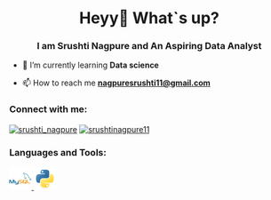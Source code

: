 <h1 align="center">Heyy👋 What`s up?</h1>
<h3 align="center">I am Srushti Nagpure and An Aspiring Data Analyst</h3>

- 🌱 I’m currently learning **Data science**

- 📫 How to reach me **nagpuresrushti11@gmail.com**

<h3 align="left">Connect with me:</h3>
<p align="left">
<a href="https://twitter.com/srushti_nagpure" target="blank"><img align="center" src="https://raw.githubusercontent.com/rahuldkjain/github-profile-readme-generator/master/src/images/icons/Social/twitter.svg" alt="srushti_nagpure" height="30" width="40" /></a>
<a href="https://linkedin.com/in/srushtinagpure11" target="blank"><img align="center" src="https://raw.githubusercontent.com/rahuldkjain/github-profile-readme-generator/master/src/images/icons/Social/linked-in-alt.svg" alt="srushtinagpure11" height="30" width="40" /></a>
</p>

<h3 align="left">Languages and Tools:</h3>
<p align="left"> <a href="https://www.mysql.com/" target="_blank" rel="noreferrer"> <img src="https://raw.githubusercontent.com/devicons/devicon/master/icons/mysql/mysql-original-wordmark.svg" alt="mysql" width="40" height="40"/> </a> <a href="https://www.python.org" target="_blank" rel="noreferrer"> <img src="https://raw.githubusercontent.com/devicons/devicon/master/icons/python/python-original.svg" alt="python" width="40" height="40"/> </a> </p>
